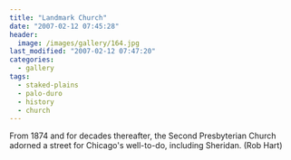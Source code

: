 ```yaml
---
title: "Landmark Church"
date: "2007-02-12 07:45:28"
header:
  image: /images/gallery/164.jpg
last_modified: "2007-02-12 07:47:20"
categories:
  - gallery
tags:
  - staked-plains
  - palo-duro
  - history  
  - church
---
```


From 1874 and for decades thereafter, the Second Presbyterian Church adorned a street for Chicago's well-to-do, including Sheridan. (Rob Hart)
